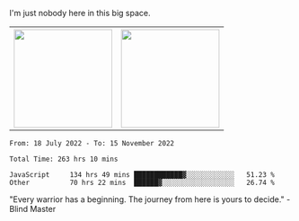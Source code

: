 I'm just nobody here in this big space.
<table>
  <tr>
    <th>
        <img height="175em" src="https://github-readme-stats.vercel.app/api/top-langs/?username=introbond&hide=css,html&layout=compact&theme=nord" />
    </th>
    <th><img height="175em" src="https://github-readme-stats.vercel.app/api/?username=introbond&theme=nord&show_icons=true&hide_border=true&&count_private=true&include_all_commits=true" /></th>
  </tr>
</table>

<!--START_SECTION:waka-->

```text
From: 18 July 2022 - To: 15 November 2022

Total Time: 263 hrs 10 mins

JavaScript     134 hrs 49 mins ████████████▓░░░░░░░░░░░░   51.23 %
Other          70 hrs 22 mins  ██████▓░░░░░░░░░░░░░░░░░░   26.74 %
```

<!--END_SECTION:waka-->

"Every warrior has a beginning. The journey from here is yours to decide."  -Blind Master
